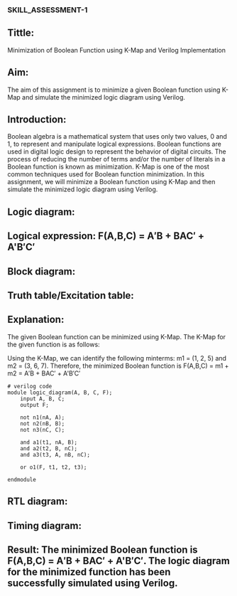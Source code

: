 ### SKILL_ASSESSMENT-1
## Tittle: 
Minimization of Boolean Function using K-Map and Verilog Implementation

## Aim: 
The aim of this assignment is to minimize a given Boolean function using K-Map and simulate the minimized logic diagram using Verilog.

## Introduction: 
Boolean algebra is a mathematical system that uses only two values, 0 and 1, to represent and manipulate logical expressions. Boolean functions are used in digital logic design to represent the behavior of digital circuits. The process of reducing the number of terms and/or the number of literals in a Boolean function is known as minimization. K-Map is one of the most common techniques used for Boolean function minimization. In this assignment, we will minimize a Boolean function using K-Map and then simulate the minimized logic diagram using Verilog.

## Logic diagram:

## Logical expression: F(A,B,C) = A′B + BAC′ + A'B′C′

## Block diagram:

## Truth table/Excitation table:

## Explanation: 
The given Boolean function can be minimized using K-Map. The K-Map for the given function is as follows:

Using the K-Map, we can identify the following minterms: m1 = (1, 2, 5) and m2 = (3, 6, 7). Therefore, the minimized Boolean function is F(A,B,C) = m1 + m2 = A′B + BAC′ + A'B′C′
```
# verilog code
module logic_diagram(A, B, C, F);
    input A, B, C;
    output F;

    not n1(nA, A);
    not n2(nB, B);
    not n3(nC, C);

    and a1(t1, nA, B);
    and a2(t2, B, nC);
    and a3(t3, A, nB, nC);

    or o1(F, t1, t2, t3);

endmodule
```

## RTL diagram:

## Timing diagram:

## Result: The minimized Boolean function is F(A,B,C) = A′B + BAC′ + A'B′C′. The logic diagram for the minimized function has been successfully simulated using Verilog.

